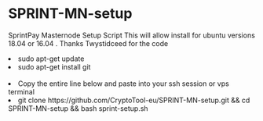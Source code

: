 
# SPRINT-MN-setup 

 SprintPay Masternode Setup Script  This will allow install for ubuntu versions 18.04 or 16.04
. Thanks Twystidceed for the code <br>
<li>sudo apt-get update
<li>sudo apt-get install git
<br><br>
<li>Copy the entire line below and paste into your ssh session or vps terminal
 <li>git clone https://github.com/CryptoTool-eu/SPRINT-MN-setup.git && cd SPRINT-MN-setup && bash sprint-setup.sh

